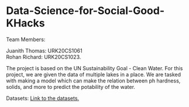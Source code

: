 # Data-Science-for-Social-Good-KHacks

Team Members:

Juanith Thomas: URK20CS1061
<br>
Rohan Richard: URK20CS1023.

The project is based on the UN Sustainability Goal - Clean Water.
For this project, we are given the data of multiple lakes in a place. We are tasked with making a model which can make the relation between ph hardness, solids, and more to predict the potability of the water. 

Datasets: [Link to the datasets.](https://drive.google.com/drive/folders/1Dyh09QsPI7NObn3ANBPqVcEgEDNw4bQu?usp=sharing)

